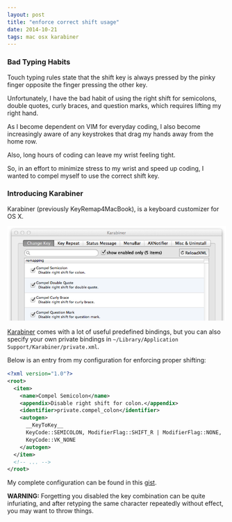 ```yaml
---
layout: post
title: "enforce correct shift usage"
date: 2014-10-21
tags: mac osx karabiner
---
```


### Bad Typing Habits

Touch typing rules state that the shift key is always pressed by the pinky finger opposite the finger pressing the other key.

Unfortunately, I have the bad habit of using the right shift for semicolons, double quotes, curly braces, and question marks, which requires lifting my right hand.

As I become dependent on VIM for everyday coding, I also become increasingly aware of any keystrokes that drag my hands away from the home row. 

Also, long hours of coding can leave my wrist feeling tight. 

So, in an effort to minimize stress to my wrist and speed up coding, I wanted to compel myself to use the correct shift key. 

### Introducing Karabiner

Karabiner (previously KeyRemap4MacBook), is a keyboard customizer for OS X.  

<img src="/img/karabiner.png"/>

[Karabiner][1] comes with a lot of useful predefined bindings, but you can also specify your own private bindings in `~/Library/Application Support/Karabiner/private.xml`. 

Below is an entry from my configuration for enforcing proper shifting:

```xml
<?xml version="1.0"?>
<root>
  <item>
    <name>Compel Semicolon</name>
    <appendix>Disable right shift for colon.</appendix>
    <identifier>private.compel_colon</identifier>
    <autogen>
      __KeyToKey__ 
      KeyCode::SEMICOLON, ModifierFlag::SHIFT_R | ModifierFlag::NONE,
      KeyCode::VK_NONE
    </autogen>
  </item>
  <!-- ... -->
</root>
```

My complete configuration can be found in this [gist][2]. 

**WARNING:** Forgetting you disabled the key combination can be quite infuriating, and after retyping the same character repeatedly without effect, you may want to throw things. 


[1]: https://pqrs.org/osx/karabiner/ 
[2]: https://gist.github.com/kwarrick/fa96ac725182518798ba

